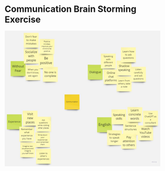# Communication Brain Storming Exercise

![Communication Brain Storming Exercise](./Communication%20Brain%20Storming%20Exercise.jpg)